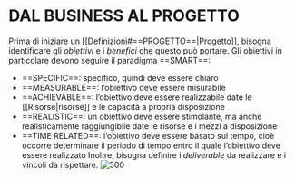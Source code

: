 # DAL BUSINESS AL PROGETTO
Prima di iniziare un [[Definizioni#==PROGETTO==|Progetto]], bisogna identificare gli _obiettivi_ e i _benefici_ che questo può portare. Gli obiettivi in particolare devono seguire il paradigma ==SMART==:
- ==SPECIFIC==: specifico, quindi deve essere chiaro
- ==MEASURABLE==: l’obiettivo deve essere misurabile
- ==ACHIEVABLE==: l’obiettivo deve essere realizzabile date le [[Risorse|risorse]] e le capacità a propria disposizione
- ==REALISTIC==: un obiettivo deve essere stimolante, ma anche realisticamente raggiungibile date le risorse e i mezzi a disposizione
- ==TIME RELATED==: l’obiettivo deve essere basato sul tempo, cioè occorre determinare il periodo di tempo entro il quale l’obiettivo deve essere realizzato
Inoltre, bisogna definire i _deliverable_ da realizzare e i vincoli da rispettare.
![500](avvio.png)
